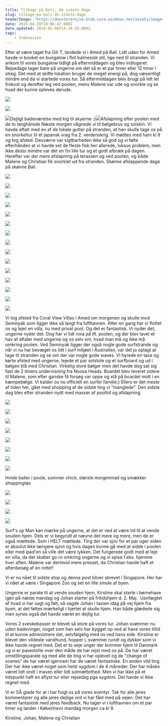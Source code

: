 ```yaml
---
title: Tilbage på Bali, de sidste dage
slug: tilbage-pa-bali-de-sidste-dage
headerImage: "https://denstorerejse.blob.core.windows.net/assets/images/size/w2000/2019/04/IMG_0009-6.jpg"
date: 2019-04-28T10:06:47.000Z
date_updated: 2019-05-08T14:24:58.000Z
tags: 
    - Indonesien
---
```

Efter at være taget fra Gili T, landede vi i Amed på Bali. Lidt uden for Amed havde vi booket en bungalow i flot balinesisk stil, lige ned til stranden. Vi ankom til vores bungalow tidligt på eftermiddagen og blev indlogeret. Rejsedage tager bare på ungerne om det så er et par timer eller 12 timer i streg. Det med at skifte lokation bruger de meget energi på, dog væsentligt mindre end da vi startede vores tur. Så eftermiddagen blev brugt på lidt let frokost og derefter leg ved poolen, mens Malene var ude og snorkle og se hvad der kunne opleves derude.

![](https://denstorerejse.blob.core.windows.net/assets/images/2019/04/IMG_0001-6.jpg)

![](https://denstorerejse.blob.core.windows.net/assets/images/2019/04/IMG_0007-6.jpg)

![](https://denstorerejse.blob.core.windows.net/assets/images/2019/04/IMG_0008-7.jpg)Dejligt badeværelse med kig til skyerne :)![](https://denstorerejse.blob.core.windows.net/assets/images/2019/04/IMG_0031-4.jpg)Afslapning efter poolen med de to langhårede
Næste morgen vågnede vi til bølgebrus og solskin. Vi havde aftalt med en af de lokale gutter på stranden, at han skulle tage os på en snorkeltur til et japansk vrag fra 2. verdenskrig. Vi mødtes med ham kl 9 og tog afsted. Desværre var sigtbarheden ikke så god og vi følte efterhånden at vi havde set de fleste fisk her allerede, luksus problem, men ikke desto mindre var det en fin lille tur og et godt afbræk på dagen. Herefter var der mere afslapning på terassen og ved poolen, og både Malene og Christian fik snorklet ud fra stranden. Skønne afslappende dage på skønne Bali.

![](https://denstorerejse.blob.core.windows.net/assets/images/2019/04/IMG_0002-6.jpg)

![](https://denstorerejse.blob.core.windows.net/assets/images/2019/04/IMG_0003-5.jpg)

![](https://denstorerejse.blob.core.windows.net/assets/images/2019/04/IMG_0004-7.jpg)

![](https://denstorerejse.blob.core.windows.net/assets/images/2019/04/IMG_0005-8.jpg)

![](https://denstorerejse.blob.core.windows.net/assets/images/2019/04/IMG_0032-1.jpg)

![](https://denstorerejse.blob.core.windows.net/assets/images/2019/04/IMG_0035-5.jpg)

![](https://denstorerejse.blob.core.windows.net/assets/images/2019/04/IMG_0036-3.jpg)

![](https://denstorerejse.blob.core.windows.net/assets/images/2019/04/IMG_0006-5.jpg)

![](https://denstorerejse.blob.core.windows.net/assets/images/2019/04/IMG_0027-4.jpg)

![](https://denstorerejse.blob.core.windows.net/assets/images/2019/04/IMG_0028-5.jpg)

![](https://denstorerejse.blob.core.windows.net/assets/images/2019/04/IMG_0009-5.jpg)

![](https://denstorerejse.blob.core.windows.net/assets/images/2019/04/IMG_0033-4.jpg)

![](https://denstorerejse.blob.core.windows.net/assets/images/2019/04/IMG_0010-3.jpg)

![](https://denstorerejse.blob.core.windows.net/assets/images/2019/04/IMG_0011-8.jpg)

![](https://denstorerejse.blob.core.windows.net/assets/images/2019/04/IMG_0012-4.jpg)

Vi tog afsted fra Coral View Villas i Amed om morgenen og skulle mod Seminyak som ligger ikke så langt fra lufthavnen. Atter en gang har vi flottet os og lejet en villa, nu med privat pool. Og det er fantastisk. Vi nyder det, ungerne nyder det. Dog har vi lidt noia på ift. poolen, og der blev lavet et hav af aftaler med ungerne og os selv om, hvad man må og ikke må omkring poolen. 
Ved Seminyak ligger der også nogle gode surfstrande og når vi nu har bevæget os lidt i surf miljøet i Australien, var det jo oplagt at tage til stranden og se om der var nogle gode waves. Vi hyrede en taxa og kørte afsted med ungerne, lejede et par solstole og et surfboard og ud i bølgen blå med Christian. Virkelig store bølger men det havde dog sat sig fast de 2 timers undervisning fra Noosa Heads. Boardet blev leveret videre til Malene, som efter ganske få forsøg var oppe og stå på boardet midt i en kæmpebølge. Vi kalder os nu officielt en surfer familie;)
Ellers er det meste af tiden her, gået med shopping af de sidste ting vi "manglede". Den sidste dag blev efter stranden nydt med masser af pooltid og afslapning. 

![](https://denstorerejse.blob.core.windows.net/assets/images/2019/04/IMG_0014-7.jpg)

![](https://denstorerejse.blob.core.windows.net/assets/images/2019/04/IMG_0017-7.jpg)

![](https://denstorerejse.blob.core.windows.net/assets/images/2019/04/IMG_0018-6.jpg)

![](https://denstorerejse.blob.core.windows.net/assets/images/2019/04/IMG_0019-7.jpg)

![](https://denstorerejse.blob.core.windows.net/assets/images/2019/04/IMG_0015-4.jpg)

![](https://denstorerejse.blob.core.windows.net/assets/images/2019/04/IMG_0020-7.jpg)

![](https://denstorerejse.blob.core.windows.net/assets/images/2019/04/IMG_0021-5.jpg)

![](https://denstorerejse.blob.core.windows.net/assets/images/2019/04/IMG_0029-6.jpg)

Hvide baller i poole, sommer chick, største morgenmad og smækker shoppingtøs

![](https://denstorerejse.blob.core.windows.net/assets/images/2019/04/IMG_0023-7.jpg)

![](https://denstorerejse.blob.core.windows.net/assets/images/2019/04/IMG_0024-5.jpg)

![](https://denstorerejse.blob.core.windows.net/assets/images/2019/04/IMG_0025-5.jpg)

![](https://denstorerejse.blob.core.windows.net/assets/images/2019/04/IMG_0026-6.jpg)

Surf's up
Man kan mærke på ungerne, at det er ved at være tid til at vende snuden hjem. Dels er vi begyndt at nævne det mere og mere, men de er også mættede. Som i HELT mættede. Ting der var sjov for et par uger siden er absolut ikke længere sjovt og hvis dagen kunne gå med at sidde i poolen eller med ipad'en så ville det være lykken. Det fungerede godt med at leje en villa, da det skaber go ro omkring ungerne og vi spise f.eks. hjemme hver aften. Malene var derimod mere presset, da Christian havde haft et aftenbesøg af en rotte!!

Vi er nu nået til sidste stop og denne post bliver skrevet i Singapore. Her har vi nået at være i Singapore Zoo og set en lille smule af byen. 

Ungerne er parate til at vende snuden hjem, Kirstine skal starte i børnehave igen på næste mandag og Johan starter på fritidshjem d. 2. Maj.  Uanfægtet af hvad vi har sagt og følt, så sagde Johan i taxien idag på vej hjem fra byen, at det føltes mærkeligt i hjertet at skulle hjem. Han både glædede sig men synes også det havde været en dejlig tur. 

Vores 2 sveskebasser er blevet så store på vores tur. Johan svømmer nu uden badevinger, noget som han selv har bygget op ved at have vores tillid til at kunne administrere det, selvfølgelig med os ved hans side. Kirstine er blevet den vildeste vandhund, hopper i, svømmer rundt og dykker som vi ikke havde regnet med. Det er to seje unger der kommer hjem til Danmark og vi er pavestolte over den måde de har rejst med os på. De har været omstillingsparate og med alle de ting vi har oplevet og de "change of scenes" de har været igennem har de været fantastiske.
En anden vild ting. Der har ikke været noget som helst sygdom i de 4 måneder. Der har måske været lidt ondt i maven eller lidt solmættethed. Men vi har ikke på et tidspunkt haft en aflyst tur eller rejsedag pga sygdom. Det havde vi ikke regnet med.

Vi er SÅ glade for at i har fulgt os på vores eventyr. Tak for alle jeres kommentarer og alle jeres dejlige ord vi har fået med på vejen. Det har været fantastisk med jeres feedback. Nu tager vi i lufthavnen om et par timer og lander i København mandag morgen ca kl 9.

Kirstine, Johan, Malene og Christian
